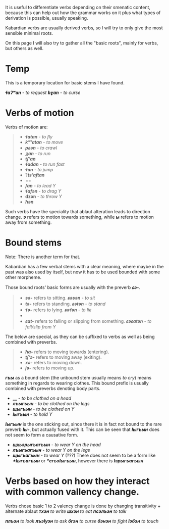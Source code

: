 It is useful to differentiate verbs depending on their smenatic content, because this can help out how the grammar works on it plus what types of derivation is possible, usually speaking.

Kabardian verbs are usually derived verbs, so I will try to only give the most sensible minimal roots.

On this page I will also try to gather all the "basic roots", mainly for verbs, but others as well.


# Temp
This is a temporary location for basic stems I have found.

**_ɬaʔʷan_** - _to request_
**_bɣan_** - _to curse_


# Verbs of motion
Verbs of motion are:
>- **_ɬatan_** - _to fly_
>- **_kʷʼatan_** - _to move_
>- **_pɕən_** - _to crawl_
>- **_ʒan_** - _to run_
>- **_tʃʼan_**
>- **_ɬadan_** - _to run fast_
>- **_ɬan_** - _to jump_
>- ?**_tsʼaftan_**
>-  ==
>- **_ʃan_** - _to lead Y_
>- **_ɬafən_** - _to drag Y_
>- **dzən** - _to throw Y_
>- **_ħən_**

Such verbs have the speciality that ablaut alteration leads to direction change. **_э_** refers to motion towards something, while **ы** refers to motion away from something.

# Bound stems
Note: There is another term for that.

Kabardian has a few verbal stems with a clear meaning, where maybe in the past was also used by itself, but now it has to be used bounded with some other morpheme.

Those bound roots' basic forms are usually with the preverb **_ɕə-_**.
>- **_sə-_** refers to sitting. **_ɕəsən_** - _to sit_
>- **_tə-_** refers to standing. **_ɕətən_** - _to stand_
>- **_ɬə-_** refers to lying. **_ɕəɬən_** - _to lie_
>- 
>- **_ɕat-_** refers to falling or slipping from something. **_ɕəɕatən_** - _to fall/slip from Y_

The below are special, as they can be suffixed to verbs as well as being combined with preverbs.
>- **_ħa-_** refers to moving towards (entering).
>- **_tʃʼə-_** refers to moving away (exiting).
>- **_xə-_** refers to moving down.
>- **_jə-_** refers to moving up.



**_гъы_** as a bound stem (the unbound stem usually means _to cry_) means something in regards to wearing clothes. This bound prefix is usually combined with preverbs denoting body parts.
- **__** - _to be clothed on a head_
- **_лъыгъын_** - _to be clothed on the legs_
- **_щыгъын_** - _to be clothed on Y_
- **_Iыгъын_** - _to hold Y_

**_Iыгъын_** is the one sticking out, since there it is in fact not bound to the rare preverb **_Iы-_**, but actually fused with it. This can be seen that **_Iыгъын_** does not seem to form a causative form.
- **_щхьэрыгъагъын_** - _to wear Y on the head_
- **_лъыгъагъын_** - _to wear Y on the legs_
- **_щыгъагъын_** - _to wear Y_ (???)
There does not seem to be a form like **_*Iыгъагъын_** or **_*егъэIыгъын_**, however there is **_Iэрыгъагъын_**

# Verbs based on how they interact with common vallency change.

Verbs chose basic 1 to 2 valency change is done by changing transitivity + alternate ablaut
**_тхэн_** _to write_
**_шхэн_** _to eat_
**_псэлъэн_** _to talk_


**_плъэн_** _to look_
**_лъэIуэн_** _to ask_
**_бгэн_** _to curse_
**_бэнэн_** _to fight_
**_Iэбэн_** _to touch_